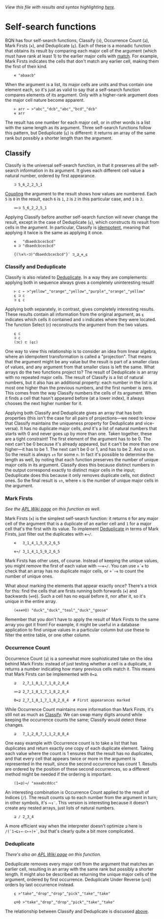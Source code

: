 *View this file with results and syntax highlighting [here](https://mlochbaum.github.io/BQN/doc/selfcmp.html).*

# Self-search functions

<!--GEN
d ← 48‿22

rc ← At "class=code|stroke-width=1.5|rx=12"
Ge ← "g"⊸At⊸Enc
g  ← "font-family=BQN,monospace|font-size=18px|text-anchor=middle"
hg ← "class=purple|stroke-width=0|opacity=0.5"
cg ← "font-size=24px"
lg ← "stroke-width=0.5|stroke=currentColor|fill=none"

xl ← ≠ xc ← ⊐ xt ← '''(Highlight∾∾⊣)¨"mississippi"
xn ← ≠ xu ← xt /˜ xf ← 0= xo ← ⊒ xt

Text ← ("text" Attr "dy"‿"0.32em"∾(Pos d⊸×))⊸Enc
Path ← "path" Elt "d"≍○<·∾⊣∾¨·FmtNums(d⊏˜∊⟜" Vv")⊸×
Rp ← Pos⊸∾⟜("width"‿"height"≍˘FmtNum)○(d⊸×)

tx ← ↕xl ⋄ y ← » yd ← +`0.6+1.2‿1‿xn‿1.8‿1.8
dim ← ⟨1.5+xl,¯1⊑yd⟩ ⋄ sh ← ¯1.6‿¯1.1
tp ← (⥊tx≍¨⎉1((¯1↓y)+0‿0‿1‿0×⌜xc))∾(↕≠xu)≍¨¯1⊑y
hp ← 0.2‿¯0.7(+⟜(1‿0×sh)≍¯2⊸×⊸+)1‿0×dim
Pp ← "M VL M H" Path {⟨𝕩,⊑y,0.3+3⊑y,𝕨,0.5-˜4⊑y,𝕩,𝕨+2⊑y,xl-0.6⟩}

defs ← "defs" Enc ("mask"At"id=m") Enc ⟨
  "rect" Elt "fill"‿"white" ∾ sh Rp dim
  "fill=black" Ge ("rect" Elt (- Rp 2×⊢)⟜(7‿10÷d))¨ 0‿0.1⊸+¨⌾(xl⊸↑)tp
⟩

((∾˜d)×((-∾+˜)0.8‿0.4)+sh∾dim) SVG defs ∾ g Ge ⟨
  "rect" Elt rc ∾ sh Rp dim
  hg Ge ("rect" Elt ·Rp˝ {𝕩⊸+⌾(1⊑⊏)hp})¨ 1‿3⊏y
  (lg∾"|mask=url(#m)") Ge (↕≠xu) Pp¨ xf / tx
  tp Text¨ xu ∾˜ ⥊ xt ∾ Highlight∘•Repr¨ >xc‿xo‿xf
  cg Ge (¯0.05+¯1≍¨(2÷˜xn-1)⊸+⌾(2⊸⊑)y) Text⟜Highlight¨ "𝕩"<⊸∾⥊¨"⊐⊒∊⍷"
⟩
-->

BQN has four self-search functions, Classify (`⊐`), Occurrence Count (`⊒`), Mark Firsts (`∊`), and Deduplicate (`⍷`). Each of these is a monadic function that obtains its result by comparing each major cell of the argument (which must have rank at least 1) to the earlier major cells with [match](match.md). For example, Mark Firsts indicates the cells that don't match any earlier cell, making them the first of their kind.

        ∊ "abaacb"

When the argument is a list, its major cells are units and thus contain one element each, so it's just as valid to say that a self-search function compares elements of its argument. Only with a higher-rank argument does the major cell nature become apparent.

        ⊢ arr ← >"abc"‿"dcb"‿"abc"‿"bcd"‿"dcb"
        ∊ arr

The result has one number for each major cell, or in other words is a list with the same length as its argument. Three self-search functions follow this pattern, but Deduplicate (`⍷`) is different: it returns an array of the same rank but possibly a shorter length than the argument.

## Classify

Classify is the universal self-search function, in that it preserves all the self-search information in its argument. It gives each different cell value a natural number, ordered by first appearance.

        ⊐ 5‿6‿2‿2‿5‿1

[Coupling](couple.md) the argument to the result shows how values are numbered. Each `5` is `0` in the result, each `6` is `1`, `2` is `2` in this particular case, and `1` is `3`.

        ≍⟜⊐ 5‿6‿2‿2‿5‿1

Applying Classify before another self-search function will never change the result, except in the case of Deduplicate (`⍷`), which constructs its result from cells in the argument. In particular, Classify is [idempotent](https://en.wikipedia.org/wiki/Idempotent), meaning that applying it twice is the same as applying it once.

        ∊   "dbaedcbcecbcd"
        ∊ ⊐ "dbaedcbcecbcd"

        {(𝕏≡𝕏∘⊐)"dbaedcbcecbcd"}¨ ⊐‿⊒‿∊‿⍷

### Classify and Deduplicate

Classify is also related to [Deduplicate](#deduplicate). In a way they are complements: applying both in sequence always gives a completely uninteresting result!

        ⊢ c ← >"yellow"‿"orange"‿"yellow"‿"purple"‿"orange"‿"yellow"
        ⍷ ⊐ c
        ⊐ ⍷ c

Applying both separately, in contrast, gives completely interesting results. These results contain all information from the original argument, as `⍷` indicates which cells it contained and `⊐` indicates where they were located. The function Select (`⊏`) reconstructs the argument from the two values.

        ⍷ c
        ⊐ c
        (⊐c) ⊏ (⍷c)

One way to view this relationship is to consider an idea from linear algebra, where an idempotent transformation is called a "projection". That means that the argument might be any value but the result is part of a smaller class of values, and any argument from that smaller class is left the same. What arrays do the two functions project to? The result of Deduplicate is an array with no repeated major cells. The result of Classify is a list of natural numbers, but it also has an additional property: each number in the list is at most one higher than the previous numbers, and the first number is zero. This comes from the way Classify numbers the cells of its argument. When it finds a cell that hasn't appeared before (at a lower index), it always chooses the next higher number for it.

Applying both Classify and Deduplicate gives an array that has both properties (this isn't the case for all pairs of projections—we need to know that Classify maintains the uniqueness property for Deduplicate and vice-versa). It has no duplicate major cells, *and* it's a list of natural numbers that starts with 0 and never goes up by more than one. Taken together, these are a tight constraint! The first element of the argument has to be 0. The next can't be 0 because it's already appeared, but it can't be more than one higher—it has to be 1. The next can't be 0 or 1, and has to be 2. And so on. So the result is always `↕n` for some `n`. In fact it's possible to determine the length as well, by noting that each function preserves the number of unique major cells in its argument. Classify does this because distinct numbers in the output correspond exactly to distinct major cells in the input; Deduplicate does this because it only removes duplicate cells, not distinct ones. So the final result is `↕n`, where `n` is the number of unique major cells in the argument.

### Mark Firsts

*See the [APL Wiki page](https://aplwiki.com/wiki/Unique_Mask) on this function as well.*

Mark Firsts (`∊`) is the simplest self-search function: it returns `0` for any major cell of the argument that is a duplicate of an earlier cell and `1` for a major cell that's the first with its value. To implement [Deduplicate](#deduplicate) in terms of Mark Firsts, just filter out the duplicates with `∊⊸/`.

        ∊   3‿1‿4‿1‿5‿9‿2‿6‿5

        ∊⊸/ 3‿1‿4‿1‿5‿9‿2‿6‿5

Mark Firsts has other uses, of course. Instead of keeping the unique values, you might remove the first of each value with `¬∘∊⊸/`. You can use `∧´∊` to check that an array has no duplicate major cells, or `+´∘∊` to count the number of unique ones.

What about marking the elements that appear exactly once? There's a trick for this: find the cells that are firsts running both forwards (`∊`) and backwards (`∊⌾⌽`). Such a cell has no equal before it, nor after it, so it's unique in the entire array.

        (∊∧∊⌾⌽) "duck"‿"duck"‿"teal"‿"duck"‿"goose"

Remember that you don't have to apply the result of Mark Firsts to the same array you got it from! For example, it might be useful in a database application to find unique values in a particular column but use these to filter the entire table, or one other column.

### Occurrence Count

Occurrence Count (`⊒`) is a somewhat more sophisticated take on the idea behind Mark Firsts: instead of just testing whether a cell is a duplicate, it returns a number indicating how many previous cells match it. This means that Mark Firsts can be implemented with `0=⊒`.

        ⊒   2‿7‿1‿8‿1‿7‿1‿8‿2‿8‿4

        ≍⟜⊒ 2‿7‿1‿8‿1‿7‿1‿8‿2‿8‿4

        0=⊒ 2‿7‿1‿8‿1‿7‿1‿8‿2‿8‿4  # First appearances marked

While Occurrence Count maintains more information than Mark Firsts, it's still not as much as [Classify](#classify). We can swap many digits around while keeping the occurrence counts the same; Classify would detect these changes.

        ⊒   7‿1‿2‿8‿7‿1‿1‿2‿8‿8‿4

One easy example with Occurrence count is to take a list that has duplicates and return exactly one copy of each duplicate element. Taking each value where the count is 1 ensures that the result has no duplicates, and that every cell that appears twice or more in the argument is represented in the result, since the second occurrence has count 1. Results are ordered by the position of these second occurrences, so a different method might be needed if the ordering is important.

        (1=⊒)⊸/ "aaaabcddcc"

An interesting combination is Occurrence Count applied to the result of Indices (`/`). The result counts up to each number from the argument in turn; in other symbols, it's `∾↕¨`. This version is interesting because it doesn't create any nested arrays, just lists of natural numbers.

        ⊒ / 2‿3‿4

A more efficient way when the interpreter doesn't optimize `⊒` here is `` /(¯1⊸⊑↕⊸-⊏⟜»)+` ``, but that's clearly quite a bit more complicated.

### Deduplicate

*There's also an [APL Wiki page](https://aplwiki.com/wiki/Unique) on this function.*

Deduplicate removes every major cell from the argument that matches an earlier cell, resulting in an array with the same rank but possibly a shorter length. It might also be described as returning the unique major cells of the argument, ordered by first occurrence. Deduplicate Under Reverse (`⍷⌾⌽`) orders by last occurrence instead.

        ⍷ >"take"‿"drop"‿"drop"‿"pick"‿"take"‿"take"

        ⍷⌾⌽ >"take"‿"drop"‿"drop"‿"pick"‿"take"‿"take"

The relationship between Classify and Deduplicate is discussed [above](#classify-and-deduplicate).
